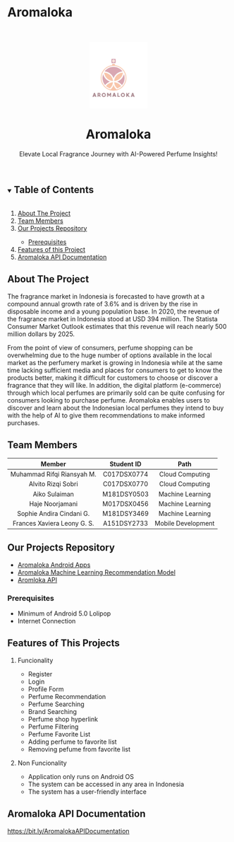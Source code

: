 # Aromaloka
<br />
<p align="center">
  <a href="#">
    <img src="Logo.png" alt="Aromaloka Logo" height="150">
  </a>

  <h1 align="center">Aromaloka</h1>

  <p align="center">
    Elevate Local Fragrance Journey with AI-Powered Perfume Insights!
    <!-- <br /> -->
    <!-- <a href="https://github.com/github_username/repo_name"><strong>Explore the Projects »</strong></a> -->
    <br />
    <br />
    

<!-- TABLE OF CONTENTS -->
<details open="open">
  <summary><h2 style="display: inline-block">Table of Contents</h2></summary>
  <ol>
    <li>
      <a href="#about-the-project">About The Project</a>
    </li>
    <li><a href="#team-members">Team Members</a></li>
    <li><a href="#our-projects-repository">Our Projects Repository</a></li>
    <ul>
      <li><a href="#prerequisites">Prerequisites</a></li>
    </ul>
    </li>
    <li><a href="#prerequisites">Features of this Project</a></li>
  <li><a href="#prerequisites">Aromaloka API Documentation</a></li>
  </ol>
</details>

## About The Project

The fragrance market in Indonesia is forecasted to have growth at a compound annual growth rate of 3.6% and is driven by the rise in disposable income and a young population base. In 2020, the revenue of the fragrance market in Indonesia stood at USD 394 million. The Statista Consumer Market Outlook estimates that this revenue will reach nearly 500 million dollars by 2025.

From the point of view of consumers, perfume shopping can be overwhelming due to the huge number of options available in the local market as the perfumery market is growing in Indonesia while at the same time lacking sufficient media and places for consumers to get to know the products better, making it difficult for customers to choose or discover a fragrance that they will like. In addition, the digital platform (e-commerce) through which local perfumes are primarily sold can be quite confusing for consumers looking to purchase perfume. Aromaloka enables users to discover and learn about the Indonesian local perfumes they intend to buy with the help of AI to give them recommendations to make informed purchases.  

## Team Members

|         Member               | Student ID   |        Path        |
| :--------------------------: | :----------: | :----------------: | 
|   Muhammad Rifqi Riansyah M. |  C017DSX0774  |  Cloud Computing  |         
|      Alvito Rizqi Sobri      |  C017DSX0770  |  Cloud Computing  |             
|        Aiko Sulaiman         |  M181DSY0503   |  Machine Learning|         
|    Haje Noorjamani           |  M017DSX0456   | Machine Learning |           
|  Sophie Andira Cindani G.    |  M181DSY3469   | Machine Learning |            
|   Frances Xaviera Leony G. S.|  A151DSY2733   |Mobile Development|                           

## Our Projects Repository

- [Aromaloka Android Apps](https://github.com/riftkey/Aromaloka-app)
- [Aromaloka Machine Learning Recommendation Model](https://github.com/aikosulaiman/aromaloka)
- [Aromloka API](https://github.com/alvitorzq/aromaloka)

### Prerequisites

- Minimum of Android 5.0 Lolipop
- Internet Connection

## Features of This Projects

1. Funcionality
   - Register
   - Login
   - Profile Form
   - Perfume Recommendation
   - Perfume Searching
   - Brand Searching
   - Perfume shop hyperlink
   - Perfume Filtering
   - Perfume Favorite List
   - Adding perfume to favorite list
   - Removing pefume from favorite list
 

2. Non Funcionality
   - Application only runs on Android OS
   - The system can be accessed in any area in Indonesia
   - The system has a user-friendly interface

## Aromaloka API Documentation
https://bit.ly/AromalokaAPIDocumentation
